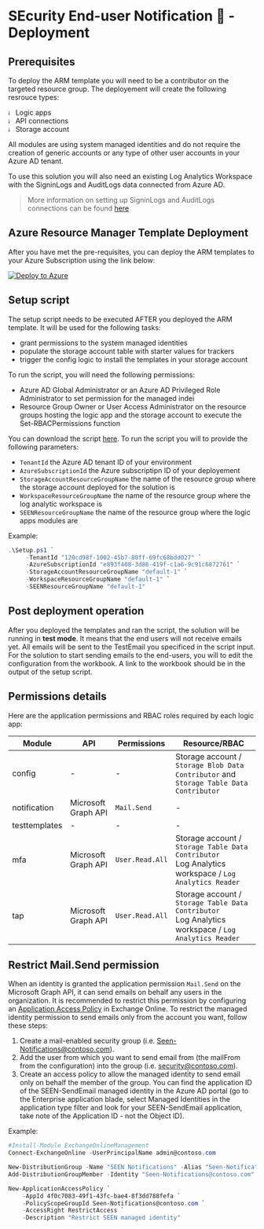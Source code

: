 # SEcurity End-user Notification 👀 - Deployment

## Prerequisites

To deploy the ARM template you will need to be a contributor on the targeted resource group. The deployement will create the following resrouce types:

<img width="11" alt="image" src="https://user-images.githubusercontent.com/22434561/224331040-c33e21ed-dbe7-4399-900b-907d7dc339df.png"> Logic apps   
<img width="11" alt="image" src="https://user-images.githubusercontent.com/22434561/224331104-e95a32cf-34ee-40e7-b7ed-e026bfbbf105.png"> API connections   
<img width="11" alt="image" src="https://user-images.githubusercontent.com/22434561/224331172-5c9c68c0-7ff4-41d9-92a9-d60129808f24.png"> Storage account

All modules are using system managed identities and do not require the creation of generic accounts or any type of other user accounts in your Azure AD tenant.

To use this solution you will also need an existing Log Analytics Workspace with the SigninLogs and AuditLogs data connected from Azure AD.

> More information on setting up SigninLogs and AuditLogs connections can be found [here](https://learn.microsoft.com/azure/active-directory/reports-monitoring/howto-integrate-activity-logs-with-log-analytics)

## Azure Resource Manager Template Deployment

After you have met the pre-requisites, you can deploy the ARM templates to your Azure Subscription using the link below:

[![Deploy to Azure](https://aka.ms/deploytoazurebutton)](https://aka.ms/seendeploy)

## Setup script

The setup script needs to be executed AFTER you deployed the ARM template. It will be used for the following tasks:
- grant permissions to the system managed identities
- populate the storage account table with starter values for trackers
- trigger the config logic to install the templates in your storage account

To run the script, you will need the following permissions:
- Azure AD Global Administrator or an Azure AD Privileged Role Administrator to set permission for the managed indei
- Resource Group Owner or User Access Administrator on the resource groups hosting the logic app and the storage account to execute the Set-RBACPermissions function

You can download the script [here](https://raw.githubusercontent.com/piaudonn/SecurityNotifications/main/deploy/setup.ps1).
To run the script you will to provide the following parameters:

- `TenantId` the Azure AD tenant ID of your environment
- `AzureSubscriptionId` the Azure subscriptipn ID of your deployement 
- `StorageAccountResourceGroupName` the name of the resource group where the storage account deployed for the solution is
- `WorkspaceResourceGroupName` the name of the resource group where the log analytic workspace is
- `SEENResourceGroupName` the name of the resource group where the logic apps modules are

Example:

```powershell
.\Setup.ps1 `
     -TenantId "120cd98f-1002-45b7-80ff-69fc68bdd027" `
     -AzureSubscriptionId "e893f408-3d86-419f-c1a6-9c91c6872761" `
     -StorageAccountResourceGroupName "default-1" `
     -WorkspaceResourceGroupName "default-1" `
     -SEENResourceGroupName "default-1"
```

## Post deployment operation

After you deployed the templates and ran the script, the solution will be running in **test mode**. It means that the end users will not receive emails yet. All emails will be sent to the TestEmail you specificed in the script input.
For the solution to start sending emails to the end-users, you will to edit the configuration from the workbook. A link to the workbook should be in the output of the setup script. 

## Permissions details

Here are the application permissions and RBAC roles required by each logic app:

|Module|API|Permissions|Resource/RBAC|
|---|---|---|---|
|config|-|-|Storage account / `Storage Blob Data Contributor` and `Storage Table Data Contributor`|
|notification|Microsoft Graph API|`Mail.Send`|-|
|testtemplates|-|-|-|
|mfa|Microsoft Graph API|`User.Read.All`|Storage account / `Storage Table Data Contributor` <br /> Log Analytics workspace / `Log Analytics Reader`|
|tap|Microsoft Graph API|`User.Read.All`|Storage account / `Storage Table Data Contributor` <br /> Log Analytics workspace / `Log Analytics Reader`|

## Restrict Mail.Send permission

When an identity is granted the application permission `Mail.Send` on the Microsoft Graph API, it can send emails on behalf any users in the organization. It is recommended to restrict this permission by configuring an [Application Access Policy](https://learn.microsoft.com/en-us/graph/auth-limit-mailbox-access) in Exchange Online. To restrict the managed identity permission to send emails only from the account you want, follow these steps:

1. Create a mail-enabled security group (i.e. Seen-Notifications@contoso.com).
2. Add the user from which you want to send email from (the mailFrom from the configuration) into the group (i.e. security@contoso.com).
3. Create an access policy to allow the managed identity to send email only on behalf the member of the group. You can find the application ID of the SEEN-SendEmail managed identity in the Azure AD portal (go to the Enterprise application blade, select Managed Identities in the application type filter and look for your SEEN-SendEmail application, take note of the Application ID - not the Object ID).

Example:

```powershell
#Install-Module ExchangeOnlineManagement
Connect-ExchangeOnline -UserPrincipalName admin@contoso.com

New-DistributionGroup -Name "SEEN Notifications" -Alias "Seen-Notifications" -Type security
Add-DistributionGroupMember -Identity "Seen-Notifications@contoso.com" -Member "security@contoso.com"

New-ApplicationAccessPolicy `
    -AppId 4f0c7083-49f1-43fc-bae4-8f3dd788fefa `
    -PolicyScopeGroupId Seen-Notifications@contoso.com `
    -AccessRight RestrictAccess `
    -Description "Restrict SEEN managed identity"
```
